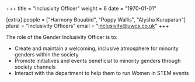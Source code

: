 +++
title = "Inclusivity Officer"
weight = 6
date = "1970-01-01"

[extra]
people = ["Harmony Bouabid", "Poppy Wallis", "Alysha Kuruparan"]
plural = "Inclusivity Officers"
email = "inclusivity@uwcs.co.uk"
+++

The role of the Gender Inclusivity Officer is to:

- Create and maintain a welcoming, inclusive atmosphere for minority genders within the society
- Promote initiatives and events beneficial to minority genders through society channels
- Interact with the department to help them to run Women in STEM events